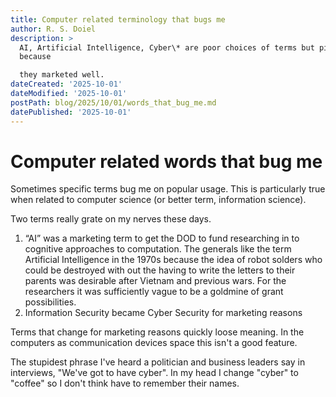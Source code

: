 ```yaml
---
title: Computer related terminology that bugs me
author: R. S. Doiel
description: >
  AI, Artificial Intelligence, Cyber\* are poor choices of terms but pickup
  because

  they marketed well.
dateCreated: '2025-10-01'
dateModified: '2025-10-01'
postPath: blog/2025/10/01/words_that_bug_me.md
datePublished: '2025-10-01'
---
```


# Computer related words that bug me

Sometimes specific terms bug me on popular usage. This is particularly true when related to computer science (or better term, information science). 

Two terms really grate on my nerves these days.

1. “AI” was a marketing term to get the DOD to fund researching in to cognitive approaches to computation.  The generals like the term Artificial Intelligence in the 1970s because the idea of robot solders who could be destroyed with out the having to write the letters to their parents was desirable after Vietnam and previous wars. For the researchers it was sufficiently vague to be a goldmine of grant possibilities.
2. Information Security became Cyber Security for marketing reasons

Terms that change for marketing reasons quickly loose meaning. In the computers as communication devices space this isn't a good feature.

The stupidest phrase I've heard a politician and business leaders say in interviews, "We've got to have cyber".  In my head I change "cyber" to "coffee" so I don't think have to remember their names.